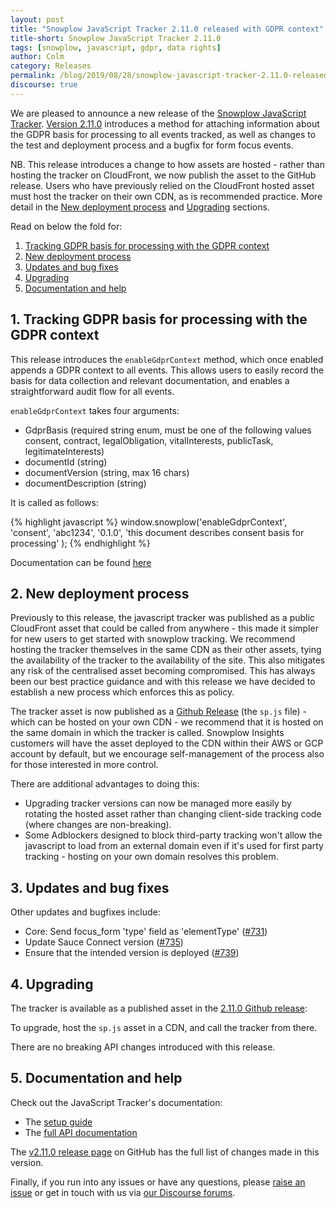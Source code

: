 ```yaml
---
layout: post
title: "Snowplow JavaScript Tracker 2.11.0 released with GDPR context"
title-short: Snowplow JavaScript Tracker 2.11.0
tags: [snowplow, javascript, gdpr, data rights]
author: Colm
category: Releases
permalink: /blog/2019/08/28/snowplow-javascript-tracker-2.11.0-released-with-gdpr-context/
discourse: true
---
```


We are pleased to announce a new release of the [Snowplow JavaScript Tracker][js-tracker]. [Version 2.11.0][2.11.0-tag] introduces a method for attaching information about the GDPR basis for processing to all events tracked, as well as changes to the test and deployment process and a bugfix for form focus events.

NB. This release introduces a change to how assets are hosted - rather than hosting the tracker on CloudFront, we now publish the asset to the GitHub release. Users who have previously relied on the CloudFront hosted asset must host the tracker on their own CDN, as is recommended practice. More detail in the [New deployment process](#deployment) and [Upgrading](#upgrade) sections.

Read on below the fold for:

1. [Tracking GDPR basis for processing with the GDPR context](#gdpr-context)
2. [New deployment process](#deployment)
3. [Updates and bug fixes](#updates)
4. [Upgrading](#upgrade)
5. [Documentation and help](#doc)

<!--more-->

<h2 id="gdpr-context">1. Tracking GDPR basis for processing with the GDPR context</h2>

This release introduces the `enableGdprContext` method, which once enabled appends a GDPR context to all events. This allows users to easily record the basis for data collection and relevant documentation, and enables a straightforward audit flow for all events.

`enableGdprContext` takes four arguments:

- GdprBasis (required string enum, must be one of the following values consent, contract, legalObligation, vitalInterests, publicTask, legitimateInterests)
- documentId (string)
- documentVersion (string, max 16 chars)
- documentDescription (string)

It is called as follows:

{% highlight javascript %}
window.snowplow('enableGdprContext',
  'consent',
  'abc1234',
  '0.1.0',
  'this document describes consent basis for processing'
);
{% endhighlight %}

Documentation can be found [here][gdpr-tracker-docs]


<h2 id="deployment">2. New deployment process</h2>

Previously to this release, the javascript tracker was published as a public CloudFront asset that could be called from anywhere - this made it simpler for new users to get started with snowplow tracking. We recommend hosting the tracker themselves in the same CDN as their other assets, tying the availability of the tracker to the availability of the site. This also mitigates any risk of the centralised asset becoming compromised. This has always been our best practice guidance and with this release we have decided to establish a new process which enforces this as policy.

The tracker asset is now published as a [Github Release][2.11.0-tag] (the `sp.js` file) - which can be hosted on your own CDN - we recommend that it is hosted on the same domain in which the tracker is called. Snowplow Insights customers will have the asset deployed to the CDN within their AWS or GCP account by default, but we encourage self-management of the process also for those interested in more control.

There are additional advantages to doing this:

- Upgrading tracker versions can now be managed more easily by rotating the hosted asset rather than changing client-side tracking code (where changes are non-breaking).
- Some Adblockers designed to block third-party tracking won't allow the javascript to load from an external domain even if it's used for first party tracking - hosting on your own domain resolves this problem.

<h2 id="updates">3. Updates and bug fixes</h2>

Other updates and bugfixes include:

- Core: Send focus_form 'type' field as 'elementType' ([#731][731])
- Update Sauce Connect version ([#735][735])
- Ensure that the intended version is deployed ([#739][739])

<h2 id="upgrade">4. Upgrading</h2>

The tracker is available as a published asset in the [2.11.0 Github release][2.11.0-tag]:

To upgrade, host the `sp.js` asset in a CDN, and call the tracker from there.

There are no breaking API changes introduced with this release.

<h2 id="doc">5. Documentation and help</h2>

Check out the JavaScript Tracker's documentation:

* The [setup guide][setup]
* The [full API documentation][docs]

The [v2.11.0 release page][2.11.0-tag] on GitHub has the full list of changes made
in this version.

Finally, if you run into any issues or have any questions, please
[raise an issue][issues] or get in touch with us via [our Discourse forums][forums].


[js-tracker]: https://github.com/snowplow/snowplow-javascript-tracker
[2.11.0-tag]: https://github.com/snowplow/snowplow-javascript-tracker/releases/tag/2.11.0
[setup]: https://github.com/snowplow/snowplow/wiki/Javascript-tracker-setup
[issues]: https://github.com/snowplow/snowplow-javascript-tracker/issues
[forums]: https://discourse.snowplowanalytics.com/
[docs]: https://github.com/snowplow/snowplow/wiki/1-General-parameters-for-the-Javascript-tracker
[gdpr-tracker-docs]: https://github.com/snowplow/snowplow/wiki/2-Specific-event-tracking-with-the-Javascript-tracker#316-gdprcontext

[731]: https://github.com/snowplow/snowplow-javascript-tracker/issues/731
[735]: https://github.com/snowplow/snowplow-javascript-tracker/issues/735
[739]: https://github.com/snowplow/snowplow-javascript-tracker/issues/739
